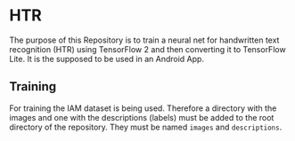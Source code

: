 # HTR

The purpose of this Repository is to train a neural net for handwritten text recognition (HTR) using TensorFlow 2 and then converting it to TensorFlow Lite. It is the supposed to be used in an Android App.

## Training

For training the IAM dataset is being used. Therefore a directory with the images and one with the descriptions (labels) must be added to the root directory of the repository. They must be named `images` and `descriptions`.

